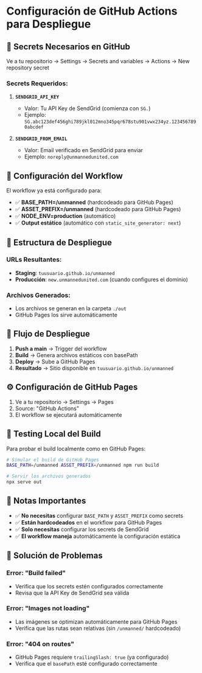# Configuración de GitHub Actions para Despliegue

## 🔧 **Secrets Necesarios en GitHub**

Ve a tu repositorio → Settings → Secrets and variables → Actions → New repository secret

### **Secrets Requeridos:**

1. **`SENDGRID_API_KEY`**
   - Valor: Tu API Key de SendGrid (comienza con `SG.`)
   - Ejemplo: `SG.abc123def456ghi789jkl012mno345pqr678stu901vwx234yz.1234567890abcdef`

2. **`SENDGRID_FROM_EMAIL`**
   - Valor: Email verificado en SendGrid para enviar
   - Ejemplo: `noreply@unmannedunited.com`

## 🚀 **Configuración del Workflow**

El workflow ya está configurado para:

- ✅ **BASE_PATH=/unmanned** (hardcodeado para GitHub Pages)
- ✅ **ASSET_PREFIX=/unmanned** (hardcodeado para GitHub Pages)
- ✅ **NODE_ENV=production** (automático)
- ✅ **Output estático** (automático con `static_site_generator: next`)

## 📁 **Estructura de Despliegue**

### **URLs Resultantes:**
- **Staging**: `tuusuario.github.io/unmanned`
- **Producción**: `new.unmannedunited.com` (cuando configures el dominio)

### **Archivos Generados:**
- Los archivos se generan en la carpeta `./out`
- GitHub Pages los sirve automáticamente

## 🔄 **Flujo de Despliegue**

1. **Push a main** → Trigger del workflow
2. **Build** → Genera archivos estáticos con basePath
3. **Deploy** → Sube a GitHub Pages
4. **Resultado** → Sitio disponible en `tuusuario.github.io/unmanned`

## ⚙️ **Configuración de GitHub Pages**

1. Ve a tu repositorio → Settings → Pages
2. Source: "GitHub Actions"
3. El workflow se ejecutará automáticamente

## 🧪 **Testing Local del Build**

Para probar el build localmente como en GitHub Pages:

```bash
# Simular el build de GitHub Pages
BASE_PATH=/unmanned ASSET_PREFIX=/unmanned npm run build

# Servir los archivos generados
npx serve out
```

## 📝 **Notas Importantes**

- ✅ **No necesitas** configurar `BASE_PATH` y `ASSET_PREFIX` como secrets
- ✅ **Están hardcodeados** en el workflow para GitHub Pages
- ✅ **Solo necesitas** configurar los secrets de SendGrid
- ✅ **El workflow maneja** automáticamente la configuración estática

## 🚨 **Solución de Problemas**

### Error: "Build failed"
- Verifica que los secrets estén configurados correctamente
- Revisa que la API Key de SendGrid sea válida

### Error: "Images not loading"
- Las imágenes se optimizan automáticamente para GitHub Pages
- Verifica que las rutas sean relativas (sin `/unmanned/` hardcodeado)

### Error: "404 on routes"
- GitHub Pages requiere `trailingSlash: true` (ya configurado)
- Verifica que el `basePath` esté configurado correctamente
